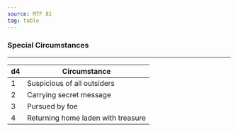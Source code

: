 ```yaml
---
source: MTF 81
tag: table
---
```


### Special Circumstances
---
|d4|Circumstance|
|----|------------|
|1|Suspicious of all outsiders|
|2|Carrying secret message|
|3|Pursued by foe|
|4|Returning home laden with treasure|
